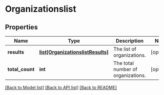 # Organizationslist

## Properties
Name | Type | Description | Notes
------------ | ------------- | ------------- | -------------
**results** | [**list[OrganizationslistResults]**](OrganizationslistResults.md) | The list of organizations. | [optional] 
**total_count** | **int** | The total number of organizations.  | [optional] 

[[Back to Model list]](../README.md#documentation-for-models) [[Back to API list]](../README.md#documentation-for-api-endpoints) [[Back to README]](../README.md)

